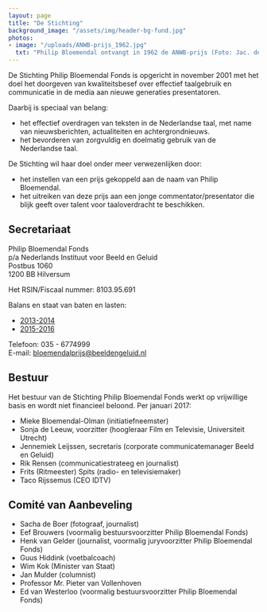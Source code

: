 ```yaml
---
layout: page
title: "De Stichting"
background_image: "/assets/img/header-bg-fund.jpg"
photos:
- image: "/uploads/ANWB-prijs_1962.jpg"
  txt: "Philip Bloemendal ontvangt in 1962 de ANWB-prijs (Foto: Jac. de Nijs. Bron: Nationaal Archief)"
---
```


De Stichting Philip Bloemendal Fonds is opgericht in november 2001 met het doel het doorgeven van kwaliteitsbesef over effectief taalgebruik en communicatie in de media aan nieuwe generaties presentatoren.

Daarbij is speciaal van belang:

* het effectief overdragen van teksten in de Nederlandse taal, met name van nieuwsberichten, actualiteiten en achtergrondnieuws.
* het bevorderen van zorgvuldig en doelmatig gebruik van de Nederlandse taal. 

De Stichting wil haar doel onder meer verwezenlijken door:

* het instellen van een prijs gekoppeld aan de naam van Philip Bloemendal.
* het uitreiken van deze prijs aan een jonge commentator/presentator die blijk geeft over talent voor taaloverdracht te beschikken. 

## Secretariaat

Philip Bloemendal Fonds  
p/a Nederlands Instituut voor Beeld en Geluid  
Postbus 1060  
1200 BB Hilversum  

Het RSIN/Fiscaal nummer: 8103.95.691  

Balans en staat van baten en lasten:

* [2013-2014](/uploads/Financieeljaarverslag2013-2014PBP.pdf)
* [2015-2016](/uploads/Financieeljaarverslag2015-2016PBP.pdf)

Telefoon: 035 - 6774999  
E-mail: [bloemendalprijs@beeldengeluid.nl](mailto:bloemendalprijs@beeldengeluid.nl)  

## Bestuur

Het bestuur van de Stichting Philip Bloemendal Fonds werkt op vrijwillige basis en wordt niet financieel beloond. Per januari 2017:

* Mieke Bloemendal-Olman (initiatiefneemster)
* Sonja de Leeuw, voorzitter (hoogleraar Film en Televisie, Universiteit Utrecht)
* Jennemiek Leijssen, secretaris (corporate communicatemanager Beeld en Geluid)
* Rik Rensen (communicatiestrateeg en journalist)
* Frits (Ritmeester) Spits (radio- en televisiemaker)
* Taco Rijssemus (CEO IDTV)

## Comité van Aanbeveling

* Sacha de Boer (fotograaf, journalist)
* Eef Brouwers (voormalig bestuursvoorzitter Philip Bloemendal Fonds)
* Henk van Gelder (journalist, voormalig juryvoorzitter Philip Bloemendal Fonds)
* Guus Hiddink (voetbalcoach)
* Wim Kok (Minister van Staat)
* Jan Mulder (columnist)
* Professor Mr. Pieter van Vollenhoven 
* Ed van Westerloo (voormalig bestuursvoorzitter Philip Bloemendal Fonds)

